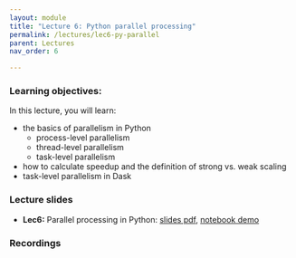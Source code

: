 ```yaml
---
layout: module
title: "Lecture 6: Python parallel processing"
permalink: /lectures/lec6-py-parallel
parent: Lectures
nav_order: 6

---
```


### Learning objectives:

In this lecture, you will learn:

* the basics of parallelism in Python
	* process-level parallelism
	* thread-level parallelism
	* task-level parallelism
* how to calculate speedup and the definition of strong vs. weak scaling
* task-level parallelism in Dask



### Lecture slides

* **Lec6:** Parallel processing in Python: [slides pdf](/ds5110-spring25/assets/docs/lec6-python-parallel.pdf), [notebook demo](#) 


### Recordings


